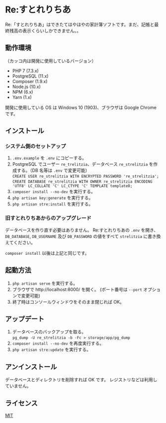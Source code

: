 # Re:すとれりちあ

Re:「すとれりちあ」はできたてほやほやの家計簿ソフトです。まだ、記帳と最終残高の表示くらいしかできません。。

## 動作環境

（カッコ内は開発に使用しているバージョン）

- PHP 7 (7.3.x)
- PostgreSQL (11.x)
- Composer (1.9.x)
- Node.js (10.x)
- NPM (6.x)
- Yarn (1.x)

開発に使用している OS は Windows 10 (1903)、ブラウザは Google Chrome です。

## インストール

### システム側のセットアップ

1. `.env.example` を `.env` にコピーする。
1. PostgreSQL でユーザー `re_trelitzia`、データベース `re_strelitzia` を作成する。（DB 名等は `.env` で変更可能）<br/>
   `CREATE USER re_strelitzia WITH ENCRYPTED PASSWORD 're_strelitzia';`<br/>
   `CREATE DATABASE re_strelitzia WITH OWNER re_strelitzia ENCODING 'UTF8' LC_COLLATE 'C' LC_CTYPE 'C' TEMPLATE template0;`
1. `composer install --no-dev` を実行する。
1. `php artisan key:generate` を実行する。
1. `php artisan stre:install` を実行する。

### 旧すとれりちあからのアップグレード

データベースを作り直す必要はありません。
Re:すとれりちあの `.env` を開き、 `DB_DATABASE`, `DB_USERNAME` 及び `DB_PASSWORD` の値をすべて `strelitzia` に書き換えてください。

`composer install` 以後は上記と同じです。

## 起動方法

1. `php artisan serve` を実行する。
1. ブラウザで http://localhost:8000/ を開く。 (ポート番号は `--port` オプションで変更可能)
1. 終了時はコンソールウィンドウをそのまま閉じれば OK。

## アップデート

1. データベースのバックアップを取る。<br/>
   `pg_dump -U re_strelitzia -b -Fc > storage/app/pg_dump`
1. `composer install --no-dev` を再度実行する。
1. `php artisan stre:update` を実行する。

## アンインストール

データベースとディレクトリを削除すれば OK です。
レジストリなどは利用していません。

## ライセンス

[MIT](https://github.com/kuinaein/re-strelitzia/blob/release/LICENSE-ja.txt)
